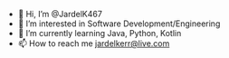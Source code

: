 - 👋 Hi, I’m @JardelK467
- 👀 I’m interested in Software Development/Engineering
- 🌱 I’m currently learning Java, Python, Kotlin
- 📫 How to reach me jardelkerr@live.com

<!---
JardelK467/JardelK467 is a ✨ special ✨ repository because its `README.md` (this file) appears on your GitHub profile.
You can click the Preview link to take a look at your changes.
--->
